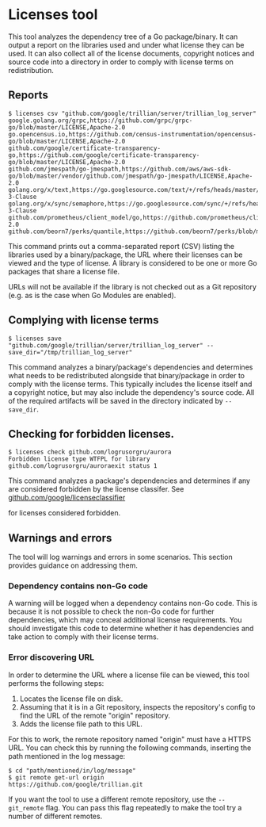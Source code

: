 # Licenses tool

This tool analyzes the dependency tree of a Go package/binary. It can output a report on the libraries used and under what license they can be used. It can also collect all of the license documents, copyright notices and source code into a directory in order to comply with license terms on redistribution.

## Reports

```shell
$ licenses csv "github.com/google/trillian/server/trillian_log_server"
google.golang.org/grpc,https://github.com/grpc/grpc-go/blob/master/LICENSE,Apache-2.0
go.opencensus.io,https://github.com/census-instrumentation/opencensus-go/blob/master/LICENSE,Apache-2.0
github.com/google/certificate-transparency-go,https://github.com/google/certificate-transparency-go/blob/master/LICENSE,Apache-2.0
github.com/jmespath/go-jmespath,https://github.com/aws/aws-sdk-go/blob/master/vendor/github.com/jmespath/go-jmespath/LICENSE,Apache-2.0
golang.org/x/text,https://go.googlesource.com/text/+/refs/heads/master/LICENSE,BSD-3-Clause
golang.org/x/sync/semaphore,https://go.googlesource.com/sync/+/refs/heads/master/LICENSE,BSD-3-Clause
github.com/prometheus/client_model/go,https://github.com/prometheus/client_model/blob/master/LICENSE,Apache-2.0
github.com/beorn7/perks/quantile,https://github.com/beorn7/perks/blob/master/LICENSE,MIT
```

This command prints out a comma-separated report (CSV) listing the libraries used by a binary/package, the URL where their licenses can be viewed and the type of license. A library is considered to be one or more Go packages that share a license file.

URLs will not be available if the library is not checked out as a Git repository (e.g. as is the case when Go Modules are enabled).

## Complying with license terms

```shell
$ licenses save "github.com/google/trillian/server/trillian_log_server" --save_dir="/tmp/trillian_log_server"
```

This command analyzes a binary/package's dependencies and determines what needs to be redistributed alongside that binary/package in order to comply with the license terms. This typically includes the license itself and a copyright notice, but may also include the dependency's source code. All of the required artifacts will be saved in the directory indicated by `--save_dir`.

## Checking for forbidden licenses.

```shell
$ licenses check github.com/logrusorgru/aurora
Forbidden license type WTFPL for library github.com/logrusorgru/auroraexit status 1
```

This command analyzes a package's dependencies and determines if any are
considered forbidden by the license classifer. See
[github.com/google/licenseclassifier](https://github.com/google/licenseclassifier/blob/842c0d70d7027215932deb13801890992c9ba364/license_type.go#L323)

for licenses considered forbidden.

## Warnings and errors

The tool will log warnings and errors in some scenarios. This section provides guidance on addressing them.

### Dependency contains non-Go code

A warning will be logged when a dependency contains non-Go code. This is because it is not possible to check the non-Go code for further dependencies, which may conceal additional license requirements. You should investigate this code to determine whether it has dependencies and take action to comply with their license terms.

### Error discovering URL

In order to determine the URL where a license file can be viewed, this tool performs the following steps:

1) Locates the license file on disk.
2) Assuming that it is in a Git repository, inspects the repository's config to find the URL of the remote "origin" repository.
3) Adds the license file path to this URL.

For this to work, the remote repository named "origin" must have a HTTPS URL. You can check this by running the following commands,
inserting the path mentioned in the log message:

```shell
$ cd "path/mentioned/in/log/message"
$ git remote get-url origin
https://github.com/google/trillian.git
```

If you want the tool to use a different remote repository, use the `--git_remote` flag. You can pass this flag repeatedly to make the tool try a number of different remotes.
